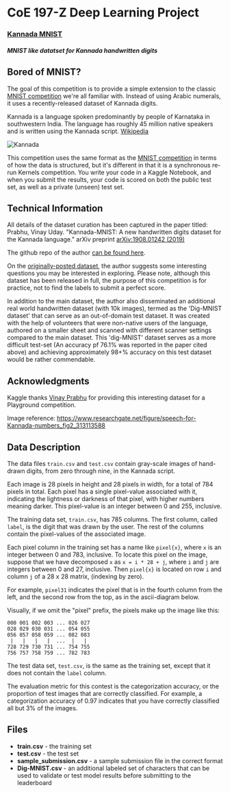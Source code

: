 # CoE 197-Z Deep Learning Project
### [Kannada MNIST](https://www.kaggle.com/c/Kannada-MNIST)
##### MNIST like datatset for Kannada handwritten digits

## Bored of MNIST?
The goal of this competition is to provide a simple extension to the classic [MNIST competition](https://www.kaggle.com/c/digit-recognizer/) we're all familiar with. Instead of using Arabic numerals, it uses a recently-released dataset of Kannada digits.

Kannada is a language spoken predominantly by people of Karnataka in southwestern India. The language has roughly 45 million native speakers and is written using the Kannada script. [Wikipedia](https://en.wikipedia.org/wiki/Kannada)

![Kannada](https://storage.googleapis.com/kaggle-media/competitions/Kannada-MNIST/kannada.png)

This competition uses the same format as the [MNIST competition](https://www.kaggle.com/c/digit-recognizer/) in terms of how the data is structured, but it's different in that it is a synchronous re-run Kernels competition. You write your code in a Kaggle Notebook, and when you submit the results, your code is scored on both the public test set, as well as a private (unseen) test set.

## Technical Information
All details of the dataset curation has been captured in the paper titled: Prabhu, Vinay Uday. "Kannada-MNIST: A new handwritten digits dataset for the Kannada language." arXiv preprint [arXiv:1908.01242 (2019)](https://arxiv.org/abs/1908.01242)

The github repo of the author [can be found here](https://github.com/vinayprabhu/Kannada_MNIST).

On the [originally-posted dataset](https://www.kaggle.com/higgstachyon/kannada-mnist), the author suggests some interesting questions you may be interested in exploring. Please note, although this dataset has been released in full, the purpose of this competition is for practice, not to find the labels to submit a perfect score.

In addition to the main dataset, the author also disseminated an additional real world handwritten dataset (with 10k images), termed as the 'Dig-MNIST dataset' that can serve as an out-of-domain test dataset. It was created with the help of volunteers that were non-native users of the language, authored on a smaller sheet and scanned with different scanner settings compared to the main dataset. This 'dig-MNIST' dataset serves as a more difficult test-set (An accuracy pf 76.1% was reported in the paper cited above) and achieving approximately 98+% accuracy on this test dataset would be rather commendable.

## Acknowledgments
Kaggle thanks [Vinay Prabhu](https://www.kaggle.com/higgstachyon) for providing this interesting dataset for a Playground competition.

Image reference: https://www.researchgate.net/figure/speech-for-Kannada-numbers_fig2_313113588

## Data Description
The data files `train.csv` and `test.csv` contain gray-scale images of hand-drawn digits, from zero through nine, in the Kannada script.

Each image is 28 pixels in height and 28 pixels in width, for a total of 784 pixels in total. Each pixel has a single pixel-value associated with it, indicating the lightness or darkness of that pixel, with higher numbers meaning darker. This pixel-value is an integer between 0 and 255, inclusive.

The training data set, `train.csv`, has 785 columns. The first column, called `label`, is the digit that was drawn by the user. The rest of the columns contain the pixel-values of the associated image.

Each pixel column in the training set has a name like `pixel{x}`, where `x` is an integer between 0 and 783, inclusive. To locate this pixel on the image, suppose that we have decomposed `x` as `x = i * 28 + j`, where `i` and `j` are integers between 0 and 27, inclusive. Then `pixel{x}` is located on row `i` and column `j` of a 28 x 28 matrix, (indexing by zero).

For example, `pixel31` indicates the pixel that is in the fourth column from the left, and the second row from the top, as in the ascii-diagram below.

Visually, if we omit the "pixel" prefix, the pixels make up the image like this:

`000 001 002 003 ... 026 027`  
`028 029 030 031 ... 054 055`  
`056 057 058 059 ... 082 083`  
` |   |   |   |  ...  |   |`  
`728 729 730 731 ... 754 755`  
`756 757 758 759 ... 782 783`   

The test data set, `test.csv`, is the same as the training set, except that it does not contain the `label` column.

The evaluation metric for this contest is the categorization accuracy, or the proportion of test images that are correctly classified. For example, a categorization accuracy of 0.97 indicates that you have correctly classified all but 3% of the images.

## Files
- **train.csv** - the training set
- **test.csv** - the test set
- **sample_submission.csv** - a sample submission file in the correct format
- **Dig-MNIST.csv** - an additional labeled set of characters that can be used to validate or test model results before submitting to the leaderboard
